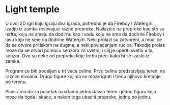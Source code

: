 # Light temple
U ovoj 2D igri koju igraju dva igraca, potrebno je da Fireboy i Watergirl izadju iz zamka resevajuci razne prepreke. Nailazice na prepreke kao sto su nafta, koju ne smeju da dodirnu kao i vodu koju ne sme da dodirne Fireboy i lavu koju ne sme da dodirne Watergirl. Neki prolazi su zatvoreni, a moci ce da se otvore pritiskom na dugme, a neki povlacenjem rucica. Takodje prolaz moze da se otvori pomocu senzora za svetlo, i cilj je uperiti svetlo u taj senzor. Ovo su neke od prepreka koje treba preci kako bi se izaslo iz zamka.

Program ce biti podeljen u tri vece celine. Prvu celinu predstavljaju tereni na raznim nivoima. Drugu figure kojima se moze igrati i trecu njihovo kretanje po terenu.

Planiramo da za pocetak nacrtamo jednostavan teren i jednu figuru koja moze da hoda i skace, a nakon toga ubaciti prepreke, jednu po jednu.

